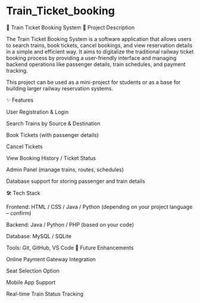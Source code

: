 # Train_Ticket_booking
🚆 Train Ticket Booking System
📌 Project Description

The Train Ticket Booking System is a software application that allows users to search trains, book tickets, cancel bookings, and view reservation details in a simple and efficient way.
It aims to digitalize the traditional railway ticket booking process by providing a user-friendly interface and managing backend operations like passenger details, train schedules, and payment tracking.

This project can be used as a mini-project for students or as a base for building larger railway reservation systems.

✨ Features

User Registration & Login

Search Trains by Source & Destination

Book Tickets (with passenger details)

Cancel Tickets

View Booking History / Ticket Status

Admin Panel (manage trains, routes, schedules)

Database support for storing passenger and train details

🛠️ Tech Stack

Frontend: HTML / CSS / Java / Python (depending on your project language – confirm)

Backend: Java / Python / PHP (based on your code)

Database: MySQL / SQLite

Tools: Git, GitHub, VS Code
🚀 Future Enhancements

Online Payment Gateway Integration

Seat Selection Option

Mobile App Support

Real-time Train Status Tracking
